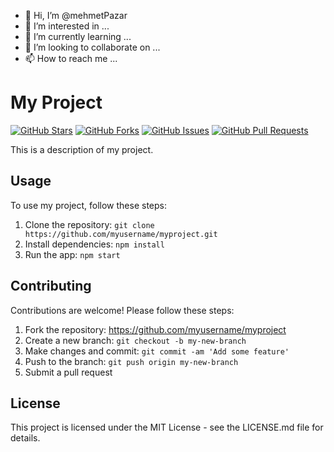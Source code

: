 - 👋 Hi, I’m @mehmetPazar
- 👀 I’m interested in ...
- 🌱 I’m currently learning ...
- 💞️ I’m looking to collaborate on ...
- 📫 How to reach me ...

<!---
mehmetPazar/mehmetPazar is a ✨ special ✨ repository because its `README.md` (this file) appears on your GitHub profile.
You can click the Preview link to take a look at your changes.
--->

# My Project

[![GitHub Stars](https://img.shields.io/github/stars/myusername/myproject.svg)](https://github.com/myusername/myproject/stargazers)
[![GitHub Forks](https://img.shields.io/github/forks/myusername/myproject.svg)](https://github.com/myusername/myproject/network/members)
[![GitHub Issues](https://img.shields.io/github/issues/myusername/myproject.svg)](https://github.com/myusername/myproject/issues)
[![GitHub Pull Requests](https://img.shields.io/github/issues-pr/myusername/myproject.svg)](https://github.com/myusername/myproject/pulls)

This is a description of my project.

## Usage

To use my project, follow these steps:

1. Clone the repository: `git clone https://github.com/myusername/myproject.git`
2. Install dependencies: `npm install`
3. Run the app: `npm start`

## Contributing

Contributions are welcome! Please follow these steps:

1. Fork the repository: https://github.com/myusername/myproject
2. Create a new branch: `git checkout -b my-new-branch`
3. Make changes and commit: `git commit -am 'Add some feature'`
4. Push to the branch: `git push origin my-new-branch`
5. Submit a pull request

## License

This project is licensed under the MIT License - see the LICENSE.md file for details.
